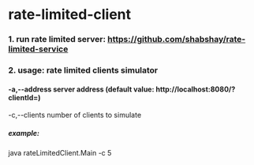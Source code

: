 # rate-limited-client
### 1. run rate limited server: https://github.com/shabshay/rate-limited-service
### 2. usage: rate limited clients simulator 
#### -a,--address <arg>   server address (default value: http://localhost:8080/?clientId=)
 -c,--clients <arg>   number of clients to simulate
  
#####  example: 
 java rateLimitedClient.Main -c 5
